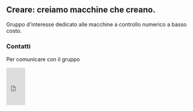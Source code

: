 ## Creare: creiamo macchine che creano.

Gruppo d'interesse dedicato alle macchine a controllo numerico a basso costo.

### Contatti

Per comunicare con il gruppo 

<iframe src="https://discord.com/widget?id=913177412580311100&theme=dark" width="50" height="100" allowtransparency="true" frameborder="0" sandbox="allow-popups allow-popups-to-escape-sandbox allow-same-origin allow-scripts"></iframe>
